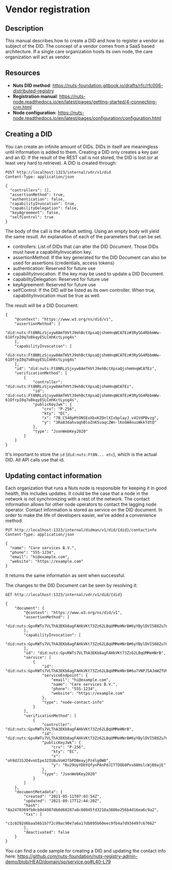 # Vendor registration

## Description

This manual describes how to create a DID and how to register a vendor as subject of the DID.
The concept of a vendor comes from a SaaS based architecture. If a single care organization hosts its own node, the care organization will act as vendor.

## Resources

- **Nuts DID method**: https://nuts-foundation.gitbook.io/drafts/rfc/rfc006-distributed-registry
- **Registration manual**: https://nuts-node.readthedocs.io/en/latest/pages/getting-started/4-connecting-crm.html
- **Node configuration**: https://nuts-node.readthedocs.io/en/latest/pages/configuration/configuration.html

## Creating a DID

You can create an infinite amount of DIDs. DIDs in itself are meaningless until information is added to them.
Creating a DID only creates a key pair and an ID. If the result of the REST call is not stored, the DID is lost (or at least very hard to retrieve).
A DID is created through:

```http request
POST http://localhost:1323/internal/vdr/v1/did
Content-Type: application/json

{
  "controllers": [],
  "assertionMethod": true,
  "authentication": false,
  "capabilityInvocation": true,
  "capabilityDelegation": false,
  "keyAgreement": false,
  "selfControl": true
}
```

The body of the call is the default setting. Using an empty body will yield the same result.
An explanation of each of the parameters that can be set.

- controllers: List of DIDs that can alter the DID Document. Those DIDs must have a capabilityInvocation key.
- assertionMethod: If the key generated for the DID Document can also be used for assertions (credentials, access tokens)
- authentication: Reserved for future use
- capabilityInvocation: If the key may be used to update a DID Document.
- capabilityDelegation: Reserved for future use
- keyAgreement: Reserved for future use
- selfControl: If the DID will be listed as its own controller. When true, capabilityInvocation must be true as well.

The result will be a DID Document:

```
{
    "@context": "https://www.w3.org/ns/did/v1",
    "assertionMethod": [
        "did:nuts:Ft8NRLzSjxyw8AmTHVtJ9ehBctXpsaQjshmHnqWCATEz#3RySG4RbbmWw-61OfrpI0q7oBkqyESLCmhKctLyog4s"
    ],
    "capabilityInvocation": [
        "did:nuts:Ft8NRLzSjxyw8AmTHVtJ9ehBctXpsaQjshmHnqWCATEz#3RySG4RbbmWw-61OfrpI0q7oBkqyESLCmhKctLyog4s"
    ],
    "id": "did:nuts:Ft8NRLzSjxyw8AmTHVtJ9ehBctXpsaQjshmHnqWCATEz",
    "verificationMethod": [
        {
            "controller": "did:nuts:Ft8NRLzSjxyw8AmTHVtJ9ehBctXpsaQjshmHnqWCATEz",
            "id": "did:nuts:Ft8NRLzSjxyw8AmTHVtJ9ehBctXpsaQjshmHnqWCATEz#3RySG4RbbmWw-61OfrpI0q7oBkqyESLCmhKctLyog4s",
            "publicKeyJwk": {
                "crv": "P-256",
                "kty": "EC",
                "x": "7B_C548pMtONSEoXbxKZOnlXIxbplayJ_v41VdPBvzg",
                "y": "3Ra83dahvaqhBloZnK5vaqcZWn-lKoGW4nuiWkkTdtQ"
            },
            "type": "JsonWebKey2020"
        }
    ]
}
```

It's important to store the `id` (`did:nuts:Ft8N... etc`), which is the actual DID. All API calls use that id.

## Updating contact information

Each organization that runs a Nuts node is responsible for keeping it in good health, this includes updates.
It could be the case that a node in the network is not synchronizing with a rest of the network.
The contact information allows for other node operators to contact the lagging node operator.
Contact information is stored as service on the DID document. In order to make the life of developers easier, we've added a convenience method:

```http request
PUT http://localhost:1323/internal/didman/v1/did/{did}/contactinfo
Content-Type: application/json

{
  "name": "Care services B.V.",
  "phone": "555-1234",
  "email": "hi@example.com",
  "website": "https://example.com"
}
```

It returns the same information as sent when successful.

The changes to the DID Document can be seen by resolving it:

```http request
GET http://localhost:1323/internal/vdr/v1/did/{did}
```

```
{
    "document": {
        "@context": "https://www.w3.org/ns/did/v1",
        "assertionMethod": [
            "did:nuts:GpvRWTs7VLThA3EKb8agFAHkVKt73Zz62LBqUMMeHNrB#6yYBylDVI588Zu7nRPBooTXmhMi_6OruZEa79larJeg"
        ],
        "capabilityInvocation": [
            "did:nuts:GpvRWTs7VLThA3EKb8agFAHkVKt73Zz62LBqUMMeHNrB#6yYBylDVI588Zu7nRPBooTXmhMi_6OruZEa79larJeg"
        ],
        "id": "did:nuts:GpvRWTs7VLThA3EKb8agFAHkVKt73Zz62LBqUMMeHNrB",
        "service": [
            {
                "id": "did:nuts:GpvRWTs7VLThA3EKb8agFAHkVKt73Zz62LBqUMMeHNrB#6u7VNPJ5AJmWZfUVJw3vcYWiZRwXTeVHCquTovKPEAxG",
                "serviceEndpoint": {
                    "email": "hi@example.com",
                    "name": "Care services B.V.",
                    "phone": "555-1234",
                    "website": "https://example.com"
                },
                "type": "node-contact-info"
            }
        ],
        "verificationMethod": [
            {
                "controller": "did:nuts:GpvRWTs7VLThA3EKb8agFAHkVKt73Zz62LBqUMMeHNrB",
                "id": "did:nuts:GpvRWTs7VLThA3EKb8agFAHkVKt73Zz62LBqUMMeHNrB#6yYBylDVI588Zu7nRPBooTXmhMi_6OruZEa79larJeg",
                "publicKeyJwk": {
                    "crv": "P-256",
                    "kty": "EC",
                    "x": "oh9dJ1SJD4vnUIpo32IU8uVoH2fbPDBeayjPz4lg0W8",
                    "y": "Ru29UyYDbYQfynPAnPdJITTDOb8Pvs68HslcWjB9ajE"
                },
                "type": "JsonWebKey2020"
            }
        ]
    },
    "documentMetadata": {
        "created": "2021-05-11T07:03:54Z",
        "updated": "2021-09-17T12:44:20Z",
        "hash": "0a2470369fb0cb0d4987db0d68287a8c08045fd3218a3886e256b4d16ea6c9a2",
        "txs": [
            "c1c0292d6baa56b1b7f2c99ac90e7a6a17db895b60eec9fb4a7d934497c67662"
        ],
        "deactivated": false
    }
}
```

You can find a code sample for creating a DID and updating the contact info here: https://github.com/nuts-foundation/nuts-registry-admin-demo/blob/HEAD/domain/sp/service.go#L40-L79

